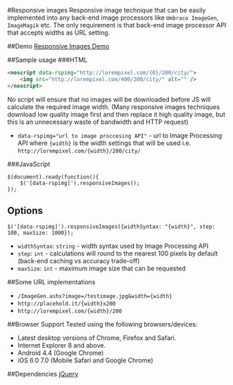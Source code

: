 #Responsive images
Responsive image technique that can be easily implemented into any back-end image processors like `Umbraco ImageGen`, `ImageMagik` etc. The only requirement is that back-end image processor API that accepts widths as URL setting.

##Demo
[Responsive Images Demo](http://www.arminsolecki.com/demos/Responsive-Images/)

##Sample usage
###HTML
```HTML
<noscript data-rspimg="http://lorempixel.com/{0}/200/city/">
    <img src="http://lorempixel.com/400/200/city/" alt="" />
</noscript>
```

No script will ensure that no images will be downloaded before JS will calculate the required image width. (Many responsive images techniques download low quality image first and then replace it high quality image, but this is an unnecessary waste of bandwidth and HTTP request)

+ `data-rspimg="url to image proccesing API"` - url to Image Processing API where `{width}` is the width settings that will be used i.e. `http://lorempixel.com/{width}/200/city/`

###JavaScript
```
$(document).ready(function(){
    $('[data-rspimg]').responsiveImages();
});
```

## Options
`$('[data-rspimg]').responsiveImages({widthSyntax: "{width}", step: 100, maxSize: 1000});`

+ `widthSyntax`: `string` - width syntax used by Image Processing API
+ `step`: `int` - calculations will round to the nearest 100 pixels by default (back-end caching vs accuracy trade-off)
+ `maxSize`: `int` - maximum image size that can be requested

##Some URL implementations
+ `/ImageGen.ashx?image=/testimage.jpg&width={width}`
+ `http://placehold.it/{width}x200`
+ `http://lorempixel.com/{width}/200`

##Browser Support
Tested using the following browsers/devices:

+ Latest desktop versions of Chrome, Firefox and Safari.
+ Internet Explorer 8 and above.
+ Android 4.4 (Google Chrome)
+ iOS 6.0 7.0 (Mobile Safari and Google Chrome)

##Dependencies
[jQuery](http://jquery.com/)